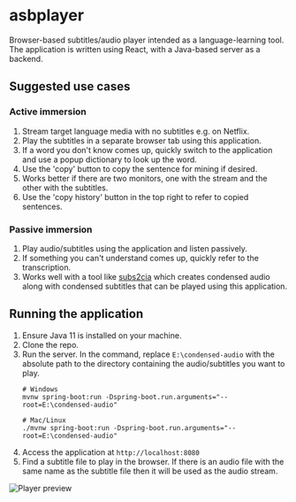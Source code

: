 # asbplayer

Browser-based subtitles/audio player intended as a language-learning tool. 
The application is written using React, with a Java-based server as a backend.

## Suggested use cases

### Active immersion
1. Stream target language media with no subtitles e.g. on Netflix.
2. Play the subtitles in a separate browser tab using this application.
3. If a word you don't know comes up, quickly switch to the application and use a popup dictionary to look up the word. 
4. Use the 'copy' button to copy the sentence for mining if desired.
5. Works better if there are two monitors, one with the stream and the other with the subtitles.
6. Use the 'copy history' button in the top right to refer to copied sentences.

### Passive immersion

1. Play audio/subtitles using the application and listen passively.
2. If something you can't understand comes up, quickly refer to the transcription.
3. Works well with a tool like [subs2cia](https://github.com/dxing97/subs2cia) which creates condensed audio
along with condensed subtitles that can be played using this application.

## Running the application

1. Ensure Java 11 is installed on your machine.
2. Clone the repo.
3. Run the server. In the command, replace `E:\condensed-audio` with the absolute path to the directory containing the
 audio/subtitles you want to play.
    ```
    # Windows
    mvnw spring-boot:run -Dspring-boot.run.arguments="--root=E:\condensed-audio"
    
    # Mac/Linux
    ./mvnw spring-boot:run -Dspring-boot.run.arguments="--root=E:\condensed-audio"
    ```
4. Access the application at `http://localhost:8080`
5. Find a subtitle file to play in the browser. If there is an audio file with the same name as the subtitle file then
it will be used as the audio stream.

![Player preview](https://i.imgur.com/a0VZDV5.gif)


